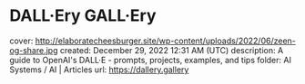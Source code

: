 # DALL·Ery GALL·Ery

cover: http://elaboratecheesburger.site/wp-content/uploads/2022/06/zeen-og-share.jpg
created: December 29, 2022 12:31 AM (UTC)
description: A guide to OpenAI's DALL·E - prompts, projects, examples, and tips
folder: AI Systems / AI | Articles
url: https://dallery.gallery